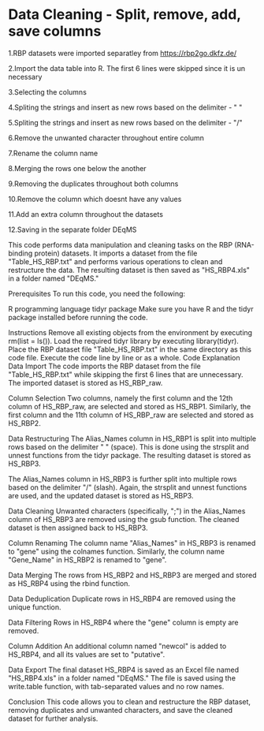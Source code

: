 # Data Cleaning - Split, remove, add, save columns

1.RBP datasets were imported separatley from https://rbp2go.dkfz.de/

2.Import the data table into R. The first 6 lines were skipped since it is un necessary

3.Selecting the columns

4.Spliting the strings and insert as new rows based on the delimiter - " "

5.Spliting the strings and insert as new rows based on the delimiter - "/"

6.Remove the unwanted character throughout entire column

7.Rename the column name

8.Merging the rows one below the another

9.Removing the duplicates throughout both columns

10.Remove the column which doesnt have any values

11.Add an extra column throughout the datasets

12.Saving in the separate folder DEqMS

This code performs data manipulation and cleaning tasks on the RBP (RNA-binding protein) datasets. It imports a dataset from the file "Table_HS_RBP.txt" and performs various operations to clean and restructure the data. The resulting dataset is then saved as "HS_RBP4.xls" in a folder named "DEqMS."

Prerequisites
To run this code, you need the following:

R programming language
tidyr package
Make sure you have R and the tidyr package installed before running the code.

Instructions
Remove all existing objects from the environment by executing rm(list = ls()).
Load the required tidyr library by executing library(tidyr).
Place the RBP dataset file "Table_HS_RBP.txt" in the same directory as this code file.
Execute the code line by line or as a whole.
Code Explanation
Data Import
The code imports the RBP dataset from the file "Table_HS_RBP.txt" while skipping the first 6 lines that are unnecessary. The imported dataset is stored as HS_RBP_raw.

Column Selection
Two columns, namely the first column and the 12th column of HS_RBP_raw, are selected and stored as HS_RBP1. Similarly, the first column and the 11th column of HS_RBP_raw are selected and stored as HS_RBP2.

Data Restructuring
The Alias_Names column in HS_RBP1 is split into multiple rows based on the delimiter " " (space). This is done using the strsplit and unnest functions from the tidyr package. The resulting dataset is stored as HS_RBP3.

The Alias_Names column in HS_RBP3 is further split into multiple rows based on the delimiter "/" (slash). Again, the strsplit and unnest functions are used, and the updated dataset is stored as HS_RBP3.

Data Cleaning
Unwanted characters (specifically, ";") in the Alias_Names column of HS_RBP3 are removed using the gsub function. The cleaned dataset is then assigned back to HS_RBP3.

Column Renaming
The column name "Alias_Names" in HS_RBP3 is renamed to "gene" using the colnames function. Similarly, the column name "Gene_Name" in HS_RBP2 is renamed to "gene".

Data Merging
The rows from HS_RBP2 and HS_RBP3 are merged and stored as HS_RBP4 using the rbind function.

Data Deduplication
Duplicate rows in HS_RBP4 are removed using the unique function.

Data Filtering
Rows in HS_RBP4 where the "gene" column is empty are removed.

Column Addition
An additional column named "newcol" is added to HS_RBP4, and all its values are set to "putative".

Data Export
The final dataset HS_RBP4 is saved as an Excel file named "HS_RBP4.xls" in a folder named "DEqMS." The file is saved using the write.table function, with tab-separated values and no row names.

Conclusion
This code allows you to clean and restructure the RBP dataset, removing duplicates and unwanted characters, and save the cleaned dataset for further analysis.


